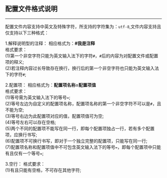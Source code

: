 ## 配置文件格式说明
------
配置文件内容支持中英文及特殊字符，所支持的字符集为：``utf-8``,文件内容支持且仅支持以下三种格式：

1.解释说明型的注释：
相应格式为：**#我是注释** </br>
格式要求： </br>
(1)第一个非空字符只能为英文输入法下的字符``#``，``#``后的内容为对配置文件或配置项的释义;</br>
(2)若注释内容过长导致存在换行，换行后的第一个非空字符也只能为英文输入法下的字符``#``;</br>

2.配置项：
相应格式为：**配置项名称=配置项值** </br>
格式要求： </br>
(1)等号需为英文输入法下的等号``=``;</br>
(2)等号左边为自定义的配置项名称，配置项名称的第一个非空字符不可以是``#``，且不能为空;</br>
(3)等号右边为此配置项对应的值，配置项值可为空;</br>
(4)等号左右可以存在空格;</br>
(5)两个不同的配置项不能写在同一行，即每个配置项独占一行，若有多个配置项，应换行书写;</br>
(6)配置项不可换行书写，即对于一个独立完整的配置项，只能写在同一行;</br>
(7)配置项名称和配置项值中不可包含英文输入法下的等号``=``，即每个配置项中只能有且仅有一个等号``=``;</br>

3.空行：
格式要求： </br>
(1)有且只能有空格，不可存在其他字符;</br>
